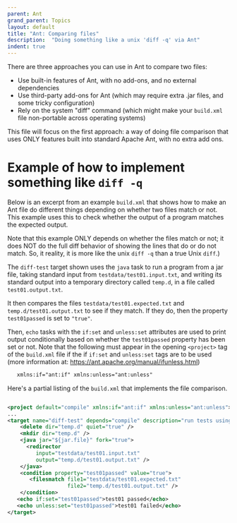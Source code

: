 ```yaml
---
parent: Ant
grand_parent: Topics
layout: default
title: "Ant: Comparing files"
description:  "Doing something like a unix 'diff -q' via Ant"
indent: true
---
```


There are three approaches you can use in Ant to compare two files:

* Use built-in features of Ant, with no add-ons, and no external dependencies
* Use third-party add-ons for Ant (which may require extra .jar files, and some tricky configuration)
* Rely on the system "diff" command (which might make your `build.xml` file non-portable across operating systems)

This file will focus on the first approach: a way of doing file comparison that uses ONLY features built into standard
Apache Ant, with no extra add ons.

# Example of how to implement something like `diff -q`

Below is an excerpt from an example `build.xml` that shows how to make an Ant file do different things depending on whether
two files match or not.   This example uses this to check whether the output of a program matches the expected output.

Note that this example ONLY depends on whether the files match or not; it does NOT
do the full diff behavior of showing the lines that do or do not match.  So, it reality, it is more like 
the unix `diff -q` than a true Unix `diff`.)

The `diff-test` target shown uses the `java` task to run a program from a jar file, taking standard input from `testdata/test01.input.txt`, and writing its
standard output into a temporary directory called `temp.d`, in a file called `test01.output.txt`.  

It then compares the files `testdata/test01.expected.txt` and `temp.d/test01.output.txt` to see if they match.  If they do,
then the property `test01passed` is set to `"true"`.   

Then, `echo` tasks with the `if:set` and `unless:set` attributes are used to print output conditionally based on 
whether the `test01passed` property has been set or not.   Note that the following must appear in the opening
`<project>` tag of the `build.xml` file if the if `if:set` and `unless:set` tags are to be used (more information at: 
<https://ant.apache.org/manual/ifunless.html>)

```xml
   xmlns:if="ant:if" xmlns:unless="ant:unless"                                              
```

Here's a partial listing of the `build.xml` that implements the file comparison.

```xml

<project default="compile" xmlns:if="ant:if" xmlns:unless="ant:unless">
...
<target name="diff-test" depends="compile" description="run tests using CLI, diffing actual and expected output ">
    <delete dir="temp.d" quiet="true" />
    <mkdir dir="temp.d" />
    <java jar="${jar.file}" fork="true">
      <redirector 
         input="testdata/test01.input.txt" 
         output="temp.d/test01.output.txt" />
    </java>
    <condition property="test01passed" value="true">
       <filesmatch file1="testdata/test01.expected.txt" 
                   file2="temp.d/test01.output.txt" />
    </condition>
   <echo if:set="test01passed">test01 passed</echo>
   <echo unless:set="test01passed">test01 failed</echo>
</target>
```
